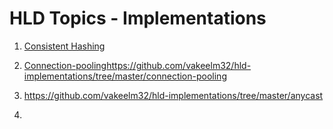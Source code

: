 # HLD Topics - Implementations

1. [Consistent Hashing](https://github.com/vakeelm32/hld-implementations/tree/master/consistent-hashing)
   
2. [Connection-pooling](https://github.com/vakeelm32/hld-implementations/tree/master/connection-pooling)https://github.com/vakeelm32/hld-implementations/tree/master/connection-pooling

3. https://github.com/vakeelm32/hld-implementations/tree/master/anycast

5. 
